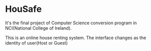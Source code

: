# HouSafe

It's the final project of Computer Science conversion program in NCI(National College of Ireland).

This is an online house renting system.
The interface changes as the identity of user(Host or Guest)
